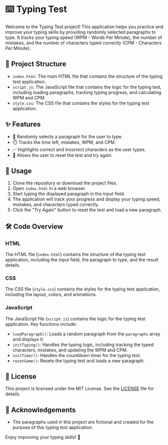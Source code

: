 # ⌨️ Typing Test

Welcome to the Typing Test project! This application helps you practice and improve your typing skills by providing randomly selected paragraphs to type. It tracks your typing speed (WPM - Words Per Minute), the number of mistakes, and the number of characters typed correctly (CPM - Characters Per Minute).

## 📁 Project Structure

- `index.html`: The main HTML file that contains the structure of the typing test application.
- `script.js`: The JavaScript file that contains the logic for the typing test, including loading paragraphs, tracking typing progress, and calculating WPM and CPM.
- `style.css`: The CSS file that contains the styles for the typing test application.

## ✨ Features

- 📝 Randomly selects a paragraph for the user to type.
- ⏱️ Tracks the time left, mistakes, WPM, and CPM.
- ✅ Highlights correct and incorrect characters as the user types.
- 🔄 Allows the user to reset the test and try again.

## 🚀 Usage

1. Clone the repository or download the project files.
2. Open `index.html` in a web browser.
3. Start typing the displayed paragraph in the input field.
4. The application will track your progress and display your typing speed, mistakes, and characters typed correctly.
5. Click the "Try Again" button to reset the test and load a new paragraph.

## 🛠️ Code Overview

### HTML

The HTML file (`index.html`) contains the structure of the typing test application, including the input field, the paragraph to type, and the result details.

### CSS

The CSS file (`style.css`) contains the styles for the typing test application, including the layout, colors, and animations.

### JavaScript

The JavaScript file (`script.js`) contains the logic for the typing test application. Key functions include:

- `loadParagraph()`: Loads a random paragraph from the `paragraphs` array and displays it.
- `initTyping()`: Handles the typing logic, including tracking the typed characters, mistakes, and updating the WPM and CPM.
- `initTimer()`: Handles the countdown timer for the typing test.
- `resetGame()`: Resets the typing test and loads a new paragraph.

## 📄 License

This project is licensed under the MIT License. See the [LICENSE](LICENSE) file for details.

## 🙏 Acknowledgements

- The paragraphs used in this project are fictional and created for the purpose of this typing test application.

Enjoy improving your typing skills! 🚀
